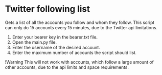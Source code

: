 # Twitter following list
 Gets a list of all the accounts you follow and whom they follow. This script can only do 15 accounts every 15 minutes, due to the Twitter api limitations.

1. Enter your bearer key in the bearer.txt file.
2. Open the main.py file.
3. Enter the username of the desired account.
4. Enter the maximum number of accounts the script should list.

!Warning
This will not work with accounts, which follow a large amount of other accounts, due to the api limits and space requirements.
